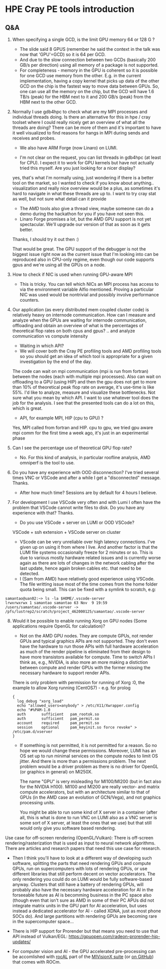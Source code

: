 # HPE Cray PE tools introduction

<!--
-   Slides in `/appl/local/training/profiling-20231122/files/01_Preparing_an_Application_for_Hybrid_Supercomputing.pdf`
  
-   Recording in `/appl/local/training/profiling-20231122/recordings/00_Introduction.mp4`
-->

## Q&A

1.  When specifying a single GCD, is the limit GPU memory 64 or 128 G ?

    -   The slide said 8 GPUS (remember he said the context in the talk was now that 'GPU'=GCD) so it is 64 per GCD.
    -   And due to the slow connection between two GCDs (basically 200 GB/s per direction) using all memory of a package is not supported.
    -   For completeness - memory in the GPU is coherent so it is possible for one GCD use memory from the other. E.g. in the current implementation, having a copy kernel that picks up data of the other GCD on the chip is the fastest way to move data between GPUs. So, one can use all the memory on the chip, but the GCD will have 1.6 TB/s (peak) for the HBM next to it and 200 GB/s (peak) from the HBM next to the other GCD.

2.  Normally I use gdb4hpc to check what are my MPI processes and individual threads doing. Is there an alternative for this in hpe / cray toolset where I could really nicely get an overview of what all the threads are doing? There can be more of them and it's important to have it well visualized to find reasons for hangs in MPI during sends and receives and probes.

    -   We also have ARM Forge (now Linaro) on LUMI.
  
    -   I'm not clear on the request, you can list threads in gdb4hpc (at least for CPU). I expect it to work for GPU kernels but have not actually tried this myself.  Are you just looking for a nicer display?
   
    yes, that's what I'm normally using, just wondering if there is a better tool on the market, so I wanted to check if you know about anything.. visualization and really nice overview would be a plus, as sometimes it's hard to navigate in what these threads are up to. I want to try cray stat as well, but not sure what detail can it provide

    -   The AMD tools also give a thread view, maybe someone can do a demo during the hackathon for you if you have not seen this.
    -   Linaro Forge promises a lot, but the AMD GPU support is not yet spectacular. We'll upgrade our version of that as soon as it gets better.

    Thanks, I should try it out then :)

    That would be great. The GPU support of the debugger is not the biggest issue right now as the current issue that I'm looking into can be reproduced also in CPU-only regime, even though our code supports gpus and we're using all the GPUs on a node.

3.  How to check if NIC is used when running GPU-aware MPI
    -   This is tricky. You can tell which NICs an MPI process has access to via the environment variable Alfio mentioned.  Proving a particular NIC was used would be nontrivial and possibly involve performance counters.
 
4.  Our application (as every distributed mem coupled cluster code) is relatively heavy on internode communication. How can I measure and analyze when the GPUs are waiting for internode communication, offloading and obtain an overview of what is the percentages of theoretical flop rates on both cpus and gpus? .. and analyze communication vs compute intensity

    -   Waiting in which API?
    -   We will cover both the Cray PE profiling tools and AMD profiling tools so you should get an idea of which tool is appropriate for a given investigation by the end of the day.

    The code can wait on mpi communication (mpi is run from fortran) between the nodes (each with multiple mpi processes). Also can wait on offloading to a GPU (using HIP) and then the gpu does not get to more than 10% of theoretical peak flop rate on average, it's use-time is like 55%. I'd like to analyze, measure and visualize these bottlenecks.
    Not sure what you mean by which API. I want to use whatever tool does the job for the analysis.
    I see that the presented tools can do a lot on this, which is great.
    
    -   API, for example MPI, HIP (cpu to GPU) ? 

    Yes, MPI called from fortran and HIP. cpu to gpu, we tried gpu aware mpi comm for the first time a week ago, it's just in an experimental phase

5.  Can I see the percentage use of theoretical GPU flop rate?

    -   No. For this kind of analysis, in particular roofline analysis, AMD omniperf is the tool to use.

6.  Do you have any experience with OOD disconnection? I've tried several times VNC or VSCode and after a while I get a "disconnected" message. Thanks.

    -   After how much time? Sessions are by default for 4 hours I believe.

7.  For development I use VSCode very often and with Lumi I often have the problem that VSCode cannot write files to disk. Do you have any experience with that? Thanks.

    - Do you use VSCode + server on LUMI or OOD VSCode?
    
    VSCode + ssh extension + VSCode server on cluster
    
    - VScode can be very unreliable over high latency connections. I've given up on using it from where I live. And another factor is that the LUMI file systems occasionally freeze for 2 minutes or so. This is due to various mostly hardware related issues and is currently worse again as there are lots of changes in the network cabling after the last update, hence again broken cables etc. that need to be detected.
    - I (Sam from AMD) have relatively good experience using VSCode. The file writting issue most of the time comes from the home folder quota being small. This can be fixed with a symlink to scratch, e.g:
```
samantao@uan02:~> ls -la $HOME/.vscode-server
lrwxrwxrwx 1 samantao samantao 63 Nov  9 19:59 /users/samantao/.vscode-server -> /pfs/lustrep2/scratch/project_462000125/samantao/.vscode-server
```

8.  Would it be possible to enable running Xorg on GPU nodes (Some applications require OpenGL for calculation)?

    -   Not on the AMD GPU nodes. They are compute GPUs, not render GPUs and typical graphics APIs are not supported. They don't even have the hardware to run those APIs with full hardware acceleration as much of the render pipeline is eliminated from their design to have more transistors available for compute. Time to switch APIs I think as, e.g., NVIDIA, is also more an more making a distiction between compute and render GPUs with the former missing the necessary hardware to support render APIs.

    There is only problem with permission for running of Xorg :0, the example to allow Xorg running (CentOS7) - e.g. for prolog
    ```
    {
      log_debug "xorg_load"
      echo "allowed_users=anybody" > /etc/X11/Xwrapper.config
      echo "#%PAM-1.0
      auth       sufficient   pam_rootok.so
      auth       sufficient   pam_permit.so
      account    required     pam_permit.so
      session    optional     pam_keyinit.so force revoke" > /etc/pam.d/xserver
    }
    ```

    -   If something is not permitted, it is not permitted for a reason. So no hope we would change these permissions. Moreover, LUMI has an OS set up to run minimal services on the compute nodes to limit OS jitter. And there is more than a permissions problem. The next problem would be a driver problem as there is no driver for OpenGL (or graphics in general) on MI250X.

        The name "GPU" is very misleading for MI100/MI200 (but in fact also for the NVIDIA H100). MI100 and MI200 are really vector- and matrix compute accelerators, but with an architecture similar to that of GPUs (in the AMD case an evolution of GCN/Vega), and not graphics processing units.
     
        You might be able to run some kind of X server in a container (after all, this is what is done to run VNC on LUMI also as a VNC server is some sort of X server, at least the ones that we use) but that still would only give you software based rendering.
   
   Use case for off-screen rendering (OpenGL/Vulkan): There is off-screen rendering/rasterization that is used as input to neural network algorithms. There are articles and research papers that need this use case for research.

   -   Then I think you'll have to look at a different way of developing such software, splitting the parts that need rendering GPUs and compute GPUs, run on supercomputers with lots of rendering GPUs, or use different libraries that still perform decent on vector accelerators. The only rendering you could do on LUMI would be fully software-based anyway. Clusters that still have a battery of rendering GPUs, will probably also have the necessary hardware acceleration for AI in the forseeable future as AI is becomming business in the PC space also (though even that isn't sure as AMD in some of their PC APUs did not integrate matrix units in the GPU part for AI acceleration, but uses instead a dedicated accelerator for AI - called XDNA, just as most phone SOCs do). And large partitions with rendering GPUs are becoming rare in the supercomputer space...
   
   -   There is HIP support for Prorender but that means you need to use that API instead of Vulkan/EGL: https://gpuopen.com/radeon-prorender-hip-updates/

   -   For computer vision and AI - the GPU accelerated pre-processing can be accomlished with [rocAL](https://rocm.docs.amd.com/projects/rocAL/en/latest/doxygen/html/index.html) part of the [MIVisionX suite](https://rocm.docs.amd.com/projects/MIVisionX/en/latest/) (or [on GitHub](https://github.com/GPUOpen-ProfessionalCompute-Libraries/MIVisionX)) that comes with ROCm.



